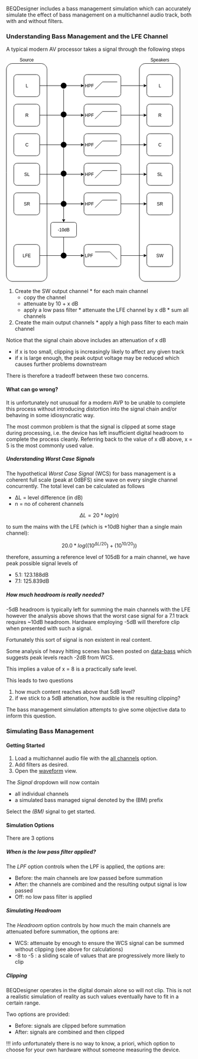 BEQDesigner includes a bass management simulation which can accurately simulate the effect of bass management on a multichannel audio track, both with and without filters. 

### Understanding Bass Management and the LFE Channel

A typical modern AV processor takes a signal through the following steps

![BM](../img/bm.png)

  1. Create the SW output channel
    * for each main channel
        * copy the channel
        * attenuate by 10 + x dB
        * apply a low pass filter 
    * attenuate the LFE channel by x dB 
    * sum all channels
  2. Create the main output channels
    * apply a high pass filter to each main channel
    
Notice that the signal chain above includes an attenuation of x dB

* if x is too small, clipping is increasingly likely to affect any given track
* if x is large enough, the peak output voltage may be reduced which causes further problems downstream

There is therefore a tradeoff between these two concerns.
    
#### What can go wrong?

It is unfortunately not unusual for a modern AVP to be unable to complete this process without introducing distortion into the signal chain and/or behaving in some idiosyncratic way.

The most common problem is that the signal is clipped at some stage during processing, i.e. the device has left insufficient digital headroom to complete the process cleanly. Referring back to the value of x dB above, x = 5 is the most commonly used value.

##### Understanding Worst Case Signals

The hypothetical *Worst Case Signal* (WCS) for bass management is a coherent full scale (peak at 0dBFS) sine wave on every single channel concurrently. The total level can be calculated as follows 

* ΔL = level difference (in dB)
* n = no of coherent channels 

$$
ΔL = 20 * log(n)
$$

to sum the mains with the LFE (which is +10dB higher than a single main channel):

$$
20.0 * log((10 ^{ΔL / 20}) + (10 ^{10 / 20}))
$$

therefore, assuming a reference level of 105dB for a main channel, we have peak possible signal levels of 

* 5.1: 123.188dB
* 7.1: 125.839dB

##### How much headroom is really needed?

-5dB headroom is typically left for summing the main channels with the LFE however the analysis above shows that the worst case signal for a 7.1 track requires ~10dB headroom. Hardware employing -5dB will therefore clip when presented with such a signal.

Fortunately this sort of signal is non existent in real content. 

Some analysis of heavy hitting scenes has been posted on [data-bass](http://data-bass.ipbhost.com/topic/425-analyzing-waveforms-of-heavy-hitting-movies/) which suggests peak levels reach -2dB from WCS.

This implies a value of x = 8 is a practically safe level.

This leads to two questions

  1. how much content reaches above that 5dB level?
  2. if we stick to a 5dB attenation, how audible is the resulting clipping?
  
The bass management simulation attempts to give some objective data to inform this question.

### Simulating Bass Management

#### Getting Started

  1. Load a multichannel audio file with the [all channels](../ui/load_signal.md#loading-all-channels) option.
  2. Add filters as desired.
  3. Open the [waveform](../ui/waveform.md) view.
  
The *Signal* dropdown will now contain

* all individual channels
* a simulated bass managed signal denoted by the (BM) prefix

Select the *(BM)* signal to get started.

#### Simulation Options

There are 3 options

##### When is the low pass filter applied?

The *LPF* option controls when the LPF is applied, the options are:

* Before: the main channels are low passed before summation
* After: the channels are combined and the resulting output signal is low passed
* Off: no low pass filter is applied

##### Simulating Headroom

The *Headroom* option controls by how much the main channels are attenuated before summation, the options are:

* WCS: attenuate by enough to ensure the WCS signal can be summed without clipping (see above for calculations)
* -8 to -5 : a sliding scale of values that are progressively more likely to clip

##### Clipping

BEQDesigner operates in the digital domain alone so will not clip. This is not a realistic simulation of reality as such values eventually have to fit in a certain range. 

Two options are provided:

* Before: signals are clipped before summation
* After: signals are combined and then clipped

!!! info
    unfortunately there is no way to know, a priori, which option to choose for your own hardware without someone measuring the device. 
